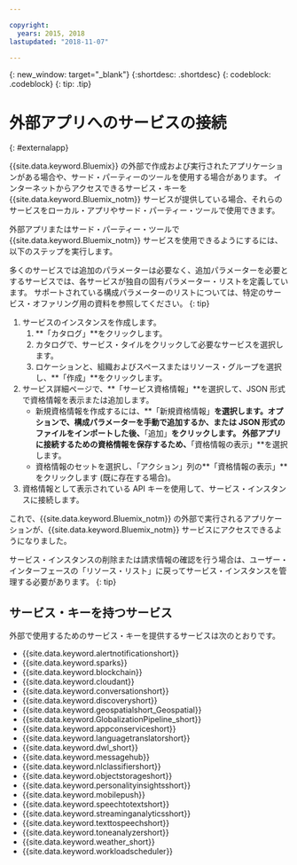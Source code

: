 ```yaml
---

copyright:
  years: 2015, 2018
lastupdated: "2018-11-07"

---
```


{: new_window: target="_blank"}
{:shortdesc: .shortdesc}
{: codeblock: .codeblock}
{: tip: .tip}

# 外部アプリへのサービスの接続
{: #externalapp}

{{site.data.keyword.Bluemix}} の外部で作成および実行されたアプリケーションがある場合や、サード・パーティーのツールを使用する場合があります。 インターネットからアクセスできるサービス・キーを {{site.data.keyword.Bluemix_notm}} サービスが提供している場合、それらのサービスをローカル・アプリやサード・パーティー・ツールで使用できます。

外部アプリまたはサード・パーティー・ツールで {{site.data.keyword.Bluemix_notm}} サービスを使用できるようにするには、以下のステップを実行します。

多くのサービスでは追加のパラメーターは必要なく、追加パラメーターを必要とするサービスでは、各サービスが独自の固有パラメーター・リストを定義しています。 サポートされている構成パラメーターのリストについては、特定のサービス・オファリング用の資料を参照してください。
{: tip}

1. サービスのインスタンスを作成します。
    1. **「カタログ」**をクリックします。
    2. カタログで、サービス・タイルをクリックして必要なサービスを選択します。 
    3. ロケーションと、組織およびスペースまたはリソース・グループを選択し、**「作成」**をクリックします。
2. サービス詳細ページで、**「サービス資格情報」**を選択して、JSON 形式で資格情報を表示または追加します。 
    * 新規資格情報を作成するには、**「新規資格情報」**を選択します。オプションで、構成パラメーターを手動で追加するか、または JSON 形式のファイルをインポートした後、**「追加」**をクリックします。 外部アプリに接続するための資格情報を保存するため、**「資格情報の表示」**を選択します。
    * 資格情報のセットを選択し、「アクション」列の**「資格情報の表示」** をクリックします (既に存在する場合)。 
3. 資格情報として表示されている API キーを使用して、サービス・インスタンスに接続します。

これで、{{site.data.keyword.Bluemix_notm}} の外部で実行されるアプリケーションが、{{site.data.keyword.Bluemix_notm}} サービスにアクセスできるようになりました。

サービス・インスタンスの削除または請求情報の確認を行う場合は、ユーザー・インターフェースの「リソース・リスト」に戻ってサービス・インスタンスを管理する必要があります。
{: tip}

## サービス・キーを持つサービス

外部で使用するためのサービス・キーを提供するサービスは次のとおりです。

* {{site.data.keyword.alertnotificationshort}} <!--Alert Notification-->
* {{site.data.keyword.sparks}} <!--Analytics for Apache Spark-->
* {{site.data.keyword.blockchain}} <!--Blockchain-->
* {{site.data.keyword.cloudant}} <!--Cloudant&reg; NoSQL DB-->
* {{site.data.keyword.conversationshort}} <!--Conversation-->
* {{site.data.keyword.discoveryshort}} <!--Discovery-->
* {{site.data.keyword.geospatialshort_Geospatial}} <!--Geospatial Analytics-->
* {{site.data.keyword.GlobalizationPipeline_short}} <!--Globalization Pipeline-->
* {{site.data.keyword.appconserviceshort}} <!--IBM&reg; App Connect-->
* {{site.data.keyword.languagetranslatorshort}} <!--Language Translator-->
* {{site.data.keyword.dwl_short}} <!--Lift-->
* {{site.data.keyword.messagehub}} <!--Message Hub-->
* {{site.data.keyword.nlclassifiershort}} <!--Natural Language Classifier-->
* {{site.data.keyword.objectstorageshort}} <!--Object Storage-->
* {{site.data.keyword.personalityinsightsshort}} <!--Personality Insights-->
* {{site.data.keyword.mobilepush}} <!--Push-->
* {{site.data.keyword.speechtotextshort}} <!-- Speech to Text-->
* {{site.data.keyword.streaminganalyticsshort}} <!--Streaming Analytics-->
* {{site.data.keyword.texttospeechshort}} <!--Text to Speech-->
* {{site.data.keyword.toneanalyzershort}} <!--Tone Analyzer-->
* {{site.data.keyword.weather_short}} <!--Weather Company Data-->
* {{site.data.keyword.workloadscheduler}} <!--Workload Scheduler-->
